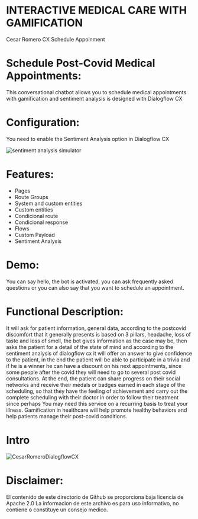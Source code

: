 # INTERACTIVE MEDICAL CARE WITH GAMIFICATION
Cesar Romero CX Schedule Appoinment   

# Schedule Post-Covid Medical Appointments:
This conversational chatbot allows you to schedule medical appointments with gamification and sentiment analysis is designed with Dialogflow CX

# Configuration:
You need to enable the Sentiment Analysis option in Dialogflow CX

![sentiment analysis simulator](https://user-images.githubusercontent.com/89507161/130745536-f81b1dda-8294-440c-b707-b25d08e3870a.png)

# Features:
* Pages
* Route Groups
* System and custom entities
* Custom entities
* Condicional route
* Condicional response
* Flows
* Custom Payload
* Sentiment Analysis

# Demo:

You can say hello, the bot is activated, you can ask frequently asked questions or you can also say that you want to schedule an appointment.

# Functional Description:

It will ask for patient information, general data, according to the postcovid discomfort that it generally presents is based on 3 pillars, headache, loss of taste and loss of smell, the bot gives information as the case may be, then asks the patient for a detail of the state of mind and according to the sentiment analysis of dialogflow cx it will offer an answer to give confidence to the patient, in the end the patient will be able to participate in a trivia and if he is a winner he can have a discount on his next appointments, since some people after the covid they will need to go to several post covid consultations.
At the end, the patient can share progress on their social networks and receive their medals or badges earned in each stage of the scheduling, so that they have the feeling of achievement and carry out the complete scheduling with their doctor in order to follow their treatment since perhaps You may need this service on a recurring basis to treat your illness.
Gamification in healthcare will help promote healthy behaviors and help patients manage their post-covid conditions.

# Intro

![CesarRomeroDialogflowCX](https://user-images.githubusercontent.com/89507161/130876561-afeb1d21-69f6-4090-8077-8442a8f51138.gif)


# Disclaimer:

El contenido de este directorio de Github se proporciona baja licencia de Apache 2.0
La informacion de este archivo es para uso informativo, no contiene o constituye 
un consejo medico.





